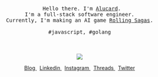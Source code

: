 <p align="center">
  <br>
  <br>
  <br>
  <span>&nbsp;&nbsp;</span>
  <samp>Hello there. I'm <a href="https://dg.aluc.me">Alucard</a>.<br> I'm a full-stack software engineer.
  <br>
  <span>Currently, I'm making an AI game <a href="https://rollingsagas.com">Rolling Sagas</a>.</span>
  <br><br>#javascript, #golang</samp>
  <br>
  <br>
  <br>
  <br>
  <img align="center" src="https://github-readme-stats-topaz-phi.vercel.app/api?username=alucPro&show_icons=true&hide_border=true&count_private=true">
  <p align="center">
  <a href="https://dg.aluc.me/">
    Blog
  </a>
  <span>&nbsp;</span>
  <a href="https://www.linkedin.com/in/%E5%BE%90%E6%98%8E-%E9%87%91-b54815259/">
   Linkedin
  </a>
  <span>&nbsp;</span>
  <a href="https://www.instagram.com/aluc_pro/">
   Instagram
  </a>
  <span>&nbsp;</span>
  <a href="https://www.threads.net/@aluc_pro">
   Threads
  </a>
  <span>&nbsp;</span>
  <a href="https://x.com/AlucPro">
  Twitter
  </p>
</p>
